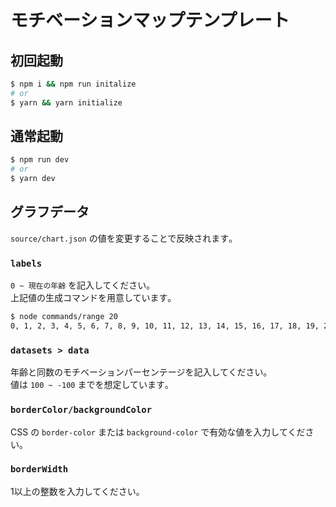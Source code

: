 # モチベーションマップテンプレート

## 初回起動

```bash
$ npm i && npm run initalize
# or
$ yarn && yarn initialize
```

## 通常起動

```bash
$ npm run dev
# or
$ yarn dev
```

## グラフデータ

`source/chart.json` の値を変更することで反映されます｡
    
### `labels`

`0 ~ 現在の年齢` を記入してください｡  
上記値の生成コマンドを用意しています｡  

```bash
$ node commands/range 20
0, 1, 2, 3, 4, 5, 6, 7, 8, 9, 10, 11, 12, 13, 14, 15, 16, 17, 18, 19, 20
```

### `datasets > data`

年齢と同数のモチベーションパーセンテージを記入してください｡  
値は `100 ~ -100` までを想定しています｡  

### `borderColor/backgroundColor`


CSS の `border-color` または `background-color` で有効な値を入力してください｡  

### `borderWidth`

1以上の整数を入力してください｡  

